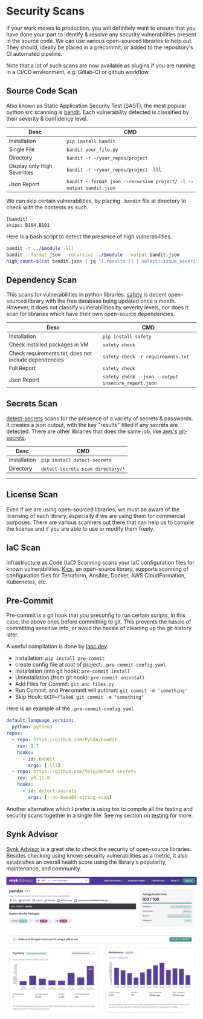 # Security Scans

If your work moves to production, you will definitely want to ensure that you have done your part to identify & resolve any security vulnerabilities present in the source code. We can use various open-sourced libraries to help out. They should, ideally be placed in a precommit, or added to the repository's CI automated pipeline.

Note that a lot of such scans are now available as plugins if you are running in a CI/CD environment, e.g. Gitlab-CI or github workflow.


## Source Code Scan

Also known as Static Application Security Test (SAST), the most popular python src scanning is [bandit](https://bandit.readthedocs.io/en/latest/). Each vulnerability detected is classified by their severity & confidence level.

| Desc | CMD |
|-|-|
| Installation | `pip install bandit` |
| Single File | `bandit your_file.py` |
| Directory | `bandit -r ~/your_repos/project` |
| Display only High Severities | `bandit -r ~/your_repos/project -lll` |
| Json Report | `bandit --format json --recursive project/ -l --output bandit.json` |


We can skip certain vulnerabilities, by placing `.bandit` file at directory to check with the contents as such.

```
[bandit]
skips: B104,B101
```

Here is a bash script to detect the presence of high vulnerabilities.

```bash
bandit -r ../$module -lll
bandit --format json --recursive ../$module --output bandit.json
high_count=$(cat bandit.json | jq '[.results [] | select(.issue_severity=="HIGH")]' | jq '. | length')
```

## Dependency Scan

This scans for vulnerabilities in python libraries. [safety](https://github.com/pyupio/safety) is decent open-sourced library with the free database being updated once a month. However, it does not classify vulnerabilities by severity levels, nor does it scan for libraries which have their own open-source dependencies.

| Desc | CMD |
|-|-|
| Installation | `pip install safety` |
| Check installed packages in VM | `safety check` |
| Check requirements.txt, does not include dependencies | `safety check -r requirements.txt` |
| Full Report | `safety check` |
| Json Report | `safety check --json --output insecure_report.json` |


## Secrets Scan

[detect-secrets](https://github.com/Yelp/detect-secrets) scans for the presence of a variety of secrets & passwords. It creates a json output, with the key "results" filled if any secrets are detected. There are other libraries that does the same job, like [aws's git-secrets](https://github.com/awslabs/git-secrets).

| Desc | CMD |
|-|-|
| Installation | `pip install detect-secrets` |
| Directory | `detect-secrets scan directory/*` |

<hr>

## License Scan

Even if we are using open-sourced libraries, we must be aware of the licensing of each library, especially if we are using them for commercial purposes. There are various scanners out there that can help us to compile the license and if you are able to use or modify them freely.

## IaC Scan

Infrastructure as Code (IaC) Scanning scans your IaC configuration files for known vulnerabilities. [Kics](https://kics.io), an open-source library, supports scanning of configuration files for Terraform, Ansible, Docker, AWS CloudFormation, Kubernetes, etc.


## Pre-Commit

Pre-commit is a git hook that you preconfig to run certain scripts, in this case, the above ones before committing to git. This prevents the hassle of committing sensitive info, or avoid the hassle of cleaning up the git history later.

A useful compilation is done by [laac.dev](https://www.laac.dev/blog/automating-convention-linting-formatting-python/).


 * Installation: `pip install pre-commit`
 * create config file at root of project: `.pre-commit-config.yaml`
 * Installation (into git hook): `pre-commit install`
 * Uninstallation (from git hook): `pre-commit uninstall`
 * Add Files for Commit: `git add files.py`
 * Run Commit, and Precommit will autorun: `git commit -m 'something'`
 * Skip Hook: `SKIP=flake8 git commit -m "something"`

Here is an example of the `.pre-commit-config.yaml`

```yml
default_language_version:
  python: python3
repos:
  - repo: https://github.com/PyCQA/bandit
    rev: 1.7
    hooks:
      - id: bandit
        args: [-lll]
  - repo: https://github.com/Yelp/detect-secrets
    rev: v0.13.0
    hooks:
      - id: detect-secrets
        args: [--no-base64-string-scan]
```

Another alternative which I prefer is using tox to compile all the testing and security scans together in a single file. See my section on [testing](https://mapattacker.github.io/ai-engineer/testing1/#tox) for more.


## Synk Advisor

[Synk Advisor](https://snyk.io/advisor/) is a great site to check the security of open-source libraries. Besides checking using known security vulnerabilities as a metric, it also establishes an overall health score using the library's popularity, maintenance, and community.

![](https://github.com/mapattacker/ai-engineer/blob/master/images/security-synk.png?raw=true)